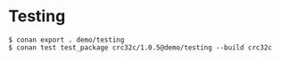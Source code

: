 # Testing

    $ conan export . demo/testing
    $ conan test test_package crc32c/1.0.5@demo/testing --build crc32c
